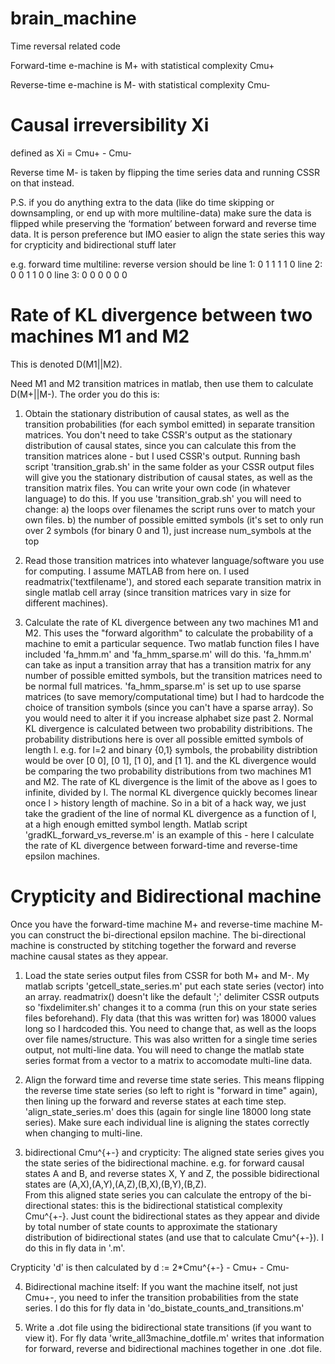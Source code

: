 # brain_machine
Time reversal related code 

Forward-time e-machine is M+ with statistical complexity Cmu+

Reverse-time e-machine is M- with statistical complexity Cmu-

# Causal irreversibility Xi
defined as Xi = Cmu+ - Cmu-

Reverse time M- is taken by flipping the time series data and running CSSR on that instead. 

P.S. if you do anything extra to the data (like do time skipping or downsampling, or end up with more multiline-data) make sure the data is flipped while preserving the ‘formation’ between forward and reverse time data. It is person preference but IMO easier to align the state series this way for crypticity and bidirectional stuff later

e.g.
forward time multiline:     				reverse version should be
line 1: 0 1 1							          1 1 0
line 2: 0 0 1							          1 0 0
line 3: 0 0 0							          0 0 0

# Rate of KL divergence between two machines M1 and M2
This is denoted D(M1||M2).

Need M1 and M2 transition matrices in matlab, then use them to calculate D(M+||M-). The order you do this is:

  1. Obtain the stationary distribution of causal states, as well as the transition probabilities (for each symbol emitted) in separate transition matrices. You don't need to take CSSR's output as the stationary distribution of causal states, since you can calculate this from the transition matrices alone - but I used CSSR's output.
  Running bash script 'transition_grab.sh' in the same folder as your CSSR output files will give you the stationary distribution of causal states, as well as the transition matrix files. You can write your own code (in whatever language) to do this. If you use 'transition_grab.sh' you will need to change:
  a) the loops over filenames the script runs over to match your own files.
  b) the number of possible emitted symbols (it's set to only run over 2 symbols (for binary 0 and 1), just increase num_symbols at the top
  
  2. Read those transition matrices into whatever language/software you use for computing. I assume MATLAB from here on.
I used readmatrix('textfilename'), and stored each separate transition matrix in single matlab cell array (since transition matrices vary in size for different machines).

  3. Calculate the rate of KL divergence between any two machines M1 and M2. This uses the "forward algorithm" to calculate the probability of a machine to emit a particular sequence. Two matlab function files I have included 'fa_hmm.m' and 'fa_hmm_sparse.m' will do this. 'fa_hmm.m' can take as input a transition array that has a transition matrix for any number of possible emitted symbols, but the transition matrices need to be normal full matrices. 'fa_hmm_sparse.m' is set up to use sparse matrices (to save memory/computational time) but I had to hardcode the choice of transition symbols (since you can't have a sparse array). So you would need to alter it if you increase alphabet size past 2.
Normal KL divergence is calculated between two probability distribitions. The probability distributions here is over all possible emitted symbols of length l. e.g. for l=2 and binary {0,1} symbols, the probability distribtion would be over [0 0], [0 1], [1 0], and [1 1]. and the KL divergence would be comparing the two probability distributions from two machines M1 and M2.
The rate of KL divergence is the limit of the above as l goes to infinite, divided by l. The normal KL divergence quickly becomes linear once l > history length of machine. So in a bit of a hack way, we just take the gradient of the line of normal KL divergence as a function of l, at a high enough emitted symbol length.
Matlab script 'gradKL_forward_vs_reverse.m' is an example of this - here I calculate the rate of KL divergence between forward-time and reverse-time epsilon machines.


# Crypticity and Bidirectional machine
Once you have the forward-time machine M+ and reverse-time machine M- you can construct the bi-directional epsilon machine. The bi-directional machine is constructed by stitching together the forward and reverse machine causal states as they appear.

  1. Load the state series output files from CSSR for both M+ and M-. My matlab scripts 'getcell_state_series.m' put each state series (vector) into an array. readmatrix() doesn't like the default ';' delimiter CSSR outputs so 'fixdelimiter.sh' changes it to a comma (run this on your state series files beforehand). 
Fly data (that this was written for) was 18000 values long so I hardcoded this. You need to change that, as well as the loops over file names/structure.
This was also written for a single time series output, not multi-line data. You will need to change the matlab state series format from a vector to a matrix to accomodate multi-line data.

  2. Align the forward time and reverse time state series. This means flipping the reverse time state series (so left to right is "forward in time" again), then lining up the forward and reverse states at each time step. 'align_state_series.m' does this (again for single line 18000 long state series). Make sure each individual line is aligning the states correctly when changing to multi-line.
  
  3. bidirectional Cmu^{+-} and crypticity: The aligned state series gives you the state series of the bidirectional machine. e.g. for forward causal states A and B, and reverse states X, Y and Z, the possible bidirectional states are (A,X),(A,Y),(A,Z),(B,X),(B,Y),(B,Z).  
From this aligned state series you can calculate the entropy of the bi-directional states: this is the bidirectional statistical complexity Cmu^{+-}. Just count the bidirectional states as they appear and divide by total number of state counts to approximate the stationary distribution of bidirectional states (and use that to calculate Cmu^{+-}). I do this in fly data in '.m'.

Crypticity 'd' is then calculated by d := 2*Cmu^{+-} - Cmu+ - Cmu-

  4. Bidirectional machine itself: If you want the machine itself, not just Cmu+-, you need to infer the transition probabilities from the state series. I do this for fly data in 'do_bistate_counts_and_transitions.m'
  
  5. Write a .dot file using the bidirectional state transitions (if you want to view it). For fly data 'write_all3machine_dotfile.m' writes that information for forward, reverse and bidirectional machines together in one .dot file.
